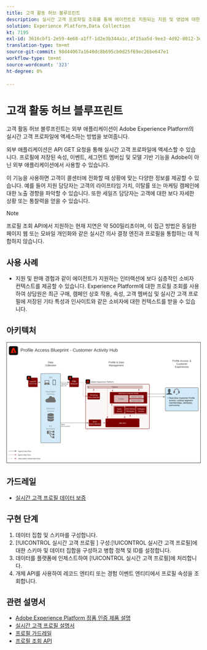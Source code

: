 ```yaml
---
title: 고객 활동 허브 블루프린트
description: 실시간 고객 프로파일 조회를 통해 에이전트로 지원되는 지원 및 영업에 대한 컨텍스트를 제공할 수 있습니다.
solution: Experience Platform,Data Collection
kt: 7195
exl-id: 3616cbf1-2e59-4e68-a1ff-1d2e3b344a1c,4f15aa5d-9ee3-4d92-8012-3e2f0c0d615f
translation-type: tm+mt
source-git-commit: 98d44067a1640dc8b695cb0d25f69ec26be647e1
workflow-type: tm+mt
source-wordcount: '323'
ht-degree: 0%

---
```


# 고객 활동 허브 블루프린트

고객 활동 허브 블루프린트는 외부 애플리케이션이 Adobe Experience Platform의 실시간 고객 프로파일에 액세스하는 방법을 보여줍니다.

외부 애플리케이션은 API GET 요청을 통해 실시간 고객 프로파일에 액세스할 수 있습니다. 프로필에 저장된 속성, 이벤트, 세그먼트 멤버십 및 모델 기반 기능을 Adobe이 아닌 외부 애플리케이션에서 사용할 수 있습니다.

이 기능을 사용하면 고객이 콜센터에 전화할 때 상황에 맞는 다양한 정보를 제공할 수 있습니다. 예를 들어 지원 담당자는 고객의 라이프타임 가치, 이탈률 또는 마케팅 캠페인에 대한 노출 경향을 파악할 수 있습니다. 또한 세일즈 담당자는 고객에 대한 보다 자세한 상황 또는 통찰력을 얻을 수 있습니다.

>[!NOTE]
>
>프로필 조회 API에서 지원하는 현재 지연은 약 500밀리초이며, 이 접근 방법은 동일한 페이지 웹 또는 모바일 개인화와 같은 실시간 의사 결정 엔진과 프로필을 통합하는 데 적합하지 않습니다.

## 사용 사례

* 지원 및 판매 경험과 같이 에이전트가 지원하는 인터랙션에 보다 심층적인 소비자 컨텍스트를 제공할 수 있습니다. Experience Platform에 대한 프로필 조회를 사용하여 상담원은 최근 구매, 캠페인 상호 작용, 속성, 고객 멤버십 및 실시간 고객 프로필에 저장된 기타 특성과 인사이트와 같은 소비자에 대한 컨텍스트를 받을 수 있습니다.

## 아키텍처

<img src="assets/cah.svg" alt="고객 활동 허브 블루프린트를 위한 참조 아키텍처" style="border:1px solid #4a4a4a" />

## 가드레일

* [실시간 고객 프로필 데이터 보증](https://experienceleague.adobe.com/docs/experience-platform/profile/guardrails.html)

## 구현 단계

1. 데이터 집합 및 스키마를 구성합니다.
1. [!UICONTROL 실시간 고객 프로필 ] 구성:[!UICONTROL 실시간 고객 프로필]에 대한 스키마 및 데이터 집합을 구성하고 병합 정책 및 ID를 설정합니다.
1. 데이터를 플랫폼에 인제스트하여 [!UICONTROL 실시간 고객 프로필]에 처리합니다.
1. 개체 API를 사용하여 레코드 엔티티 또는 경험 이벤트 엔티티에서 프로필 속성을 조회합니다.

## 관련 설명서

* [Adobe Experience Platform 정품 인증 제품 설명](https://helpx.adobe.com/legal/product-descriptions/adobe-experience-platform0.html)
* [실시간 고객 프로필 설명서](https://experienceleague.adobe.com/docs/experience-platform/profile/home.html?lang=en)
* [프로필 가드레일](https://experienceleague.adobe.com/docs/experience-platform/profile/guardrails.html)
* [프로필 조회 API](https://www.adobe.io/apis/experienceplatform/home/api-reference.html)
